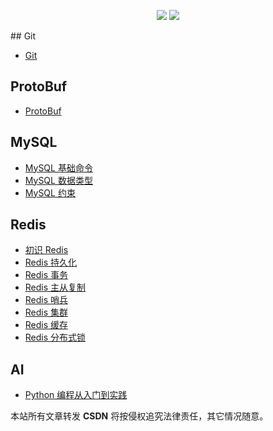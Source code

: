 

<p align="center">
  <p align="center">
      <img src="https://github-readme-stats.vercel.app/api?username=wynhelloworld&count_private=true" />
      <img src="https://repobeats.axiom.co/api/embed/204d4f971425aa6d3eac4ea0bff2787d28d999a2.svg" />
  </p>
</p>
## Git

- [Git](./git/git.md)

## ProtoBuf

- [ProtoBuf](https://wynhelloworld.github.io/ProtoBuf)

## MySQL

- [MySQL 基础命令](./mysql/mysql-basic-commands.md)
- [MySQL 数据类型](./mysql/mysql-data-type.md)
- [MySQL 约束](./mysql/mysql-table-constraint.md)

## Redis

- [初识 Redis](./redis/redis-base.md)
- [Redis 持久化](./redis/redis-persistence.md)
- [Redis 事务](./redis/redis-transactions.md)
- [Redis 主从复制](./redis/redis-replication.md)
- [Redis 哨兵](./redis/redis-sentinel.md)
- [Redis 集群](./redis/redis-cluster.md)
- [Redis 缓存](./redis/redis-cache.md)
- [Redis 分布式锁](./redis/redis-distributed-lock.md)

## AI
- [Python 编程从入门到实践](https://wynhelloworld.github.io/Python-Crash-Course/)



<script src="https://giscus.app/client.js"
        data-repo="wynhelloworld/blog-comments"
        data-repo-id="R_kgDOKruZpg"
        data-category="Announcements"
        data-category-id="DIC_kwDOKruZps4Ca2L0"
        data-mapping="url"
        data-strict="0"
        data-reactions-enabled="1"
        data-emit-metadata="0"
        data-input-position="bottom"
        data-theme="preferred_color_scheme"
        data-lang="zh-CN"
        crossorigin="anonymous"
        async>
</script>

本站所有文章转发 **CSDN** 将按侵权追究法律责任，其它情况随意。
